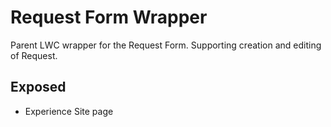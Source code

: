 # Request Form Wrapper

Parent LWC wrapper for the Request Form. Supporting creation and editing of Request.

## Exposed

-   Experience Site page
